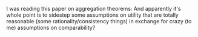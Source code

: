 I was reading this paper on aggregation theorems: And apparently it's whole point is to sidestep some assumptions on utility that are totally reasonable (some rationality/consistency things) in exchange for crazy (to me) assumptions on comparability?

